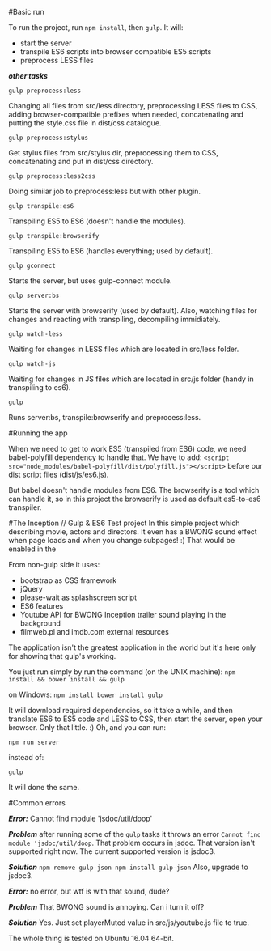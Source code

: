 #Basic run

To run the project, run `npm install`, then `gulp`. It will:  

- start the server
- transpile ES6 scripts into browser compatible ES5 scripts
- preprocess LESS files

***other tasks***

`gulp preprocess:less`

Changing all files from src/less directory, preprocessing LESS files to CSS, adding browser-compatible prefixes when needed, concatenating and putting the style.css file in dist/css catalogue.

`gulp preprocess:stylus`

Get stylus files from src/stylus dir, preprocessing them to CSS, concatenating and put in dist/css directory.

`gulp preprocess:less2css`

Doing similar job to preprocess:less but with other plugin.


`gulp transpile:es6`

Transpiling ES5 to ES6 (doesn't handle the modules).

`gulp transpile:browserify`

Transpiling ES5 to ES6 (handles everything; used by default).

`gulp gconnect`

Starts the server, but uses gulp-connect module.

`gulp server:bs`

Starts the server with browserify (used by default). Also, watching files for changes and reacting with transpiling, decompiling immidiately.

`gulp watch-less`

Waiting for changes in LESS files which are located in src/less folder.

`gulp watch-js`

Waiting for changes in JS files which are located in src/js folder (handy in transpiling to es6).

`gulp`

Runs server:bs, transpile:browserify and preprocess:less.

#Running the app

When we need to get to work ES5 (transpiled from ES6) code, we need babel-polyfill dependency to handle that. We have to add:
`<script src="node_modules/babel-polyfill/dist/polyfill.js"></script>`
before our dist script files (dist/js/es6.js).

But babel doesn't handle modules from ES6. The browserify is a tool which can handle it, so in this project the browserify is used as default es5-to-es6 transpiler.

#The Inception // Gulp & ES6 Test project
In this simple project which describing movie, actors and directors. It even has a BWONG sound effect when page loads and when you change subpages! :) That would be enabled in the 

From non-gulp side it uses:

- bootstrap as CSS framework
- jQuery
- please-wait as splashscreen script
- ES6 features
- Youtube API for BWONG Inception trailer sound playing in the background
- filmweb.pl and imdb.com external resources

The application isn't the greatest application in the world but it's here only for showing that gulp's working.

You just run simply by run the command (on the UNIX machine):
`npm install && bower install && gulp`

on Windows:
`npm install
bower install
gulp`

It will download required dependencies, so it take a while, and then translate ES6 to ES5 code and LESS to CSS, then start the server, open your browser. Only that little. :) Oh, and you can run:

`npm run server`

instead of:

`gulp`

It will done the same.


#Common errors

***Error:***
Cannot find module 'jsdoc/util/doop'

***Problem***
 after running some of the `gulp` tasks it throws an error `Cannot find module 'jsdoc/util/doop`. That problem occurs in jsdoc. That version isn't supported right now. The current supported version is jsdoc3.
 
***Solution***
`npm remove gulp-json
npm install gulp-json`
Also, upgrade to jsdoc3.

***Error:***
no error, but wtf is with that sound, dude?

***Problem***
That BWONG sound is annoying. Can i turn it off?

***Solution***
Yes. Just set playerMuted value in src/js/youtube.js file to true.


The whole thing is tested on Ubuntu 16.04 64-bit.